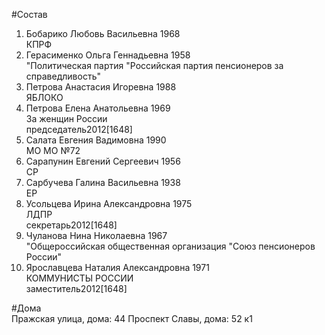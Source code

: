 #Состав
1. Бобарико Любовь Васильевна 1968   
    КПРФ
2. Герасименко Ольга Геннадьевна 1958   
    "Политическая партия "Российская партия пенсионеров за справедливость"
3. Петрова Анастасия Игоревна 1988   
    ЯБЛОКО
4. Петрова Елена Анатольевна 1969   
    За женщин России  
    председатель2012[1648]  
5. Салата Евгения Вадимовна 1990   
    МО МО №72
6. Сарапунин Евгений Сергеевич 1956   
    СР
7. Сарбучева Галина Васильевна 1938   
    ЕР
8. Усольцева Ирина Александровна 1975   
    ЛДПР  
    секретарь2012[1648]  
9. Чуланова Нина Николаевна 1967   
    "Общероссийская общественная организация "Союз пенсионеров России"
10. Ярославцева Наталия Александровна 1971   
    КОММУНИСТЫ РОССИИ  
    заместитель2012[1648]  

#Дома  
Пражская улица, дома: 44 Проспект Славы, дома: 52 к1

